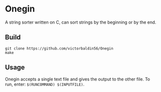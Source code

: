 # Onegin
A string sorter written on C, can sort strings by the beginning or by the end.

## Build
```
git clone https://github.com/victorbaldin56/Onegin
make
```

## Usage
Onegin accepts a single text file and gives the output to the other file.
To run, enter: ```$(RUNCOMMAND) $(INPUTFILE)```.